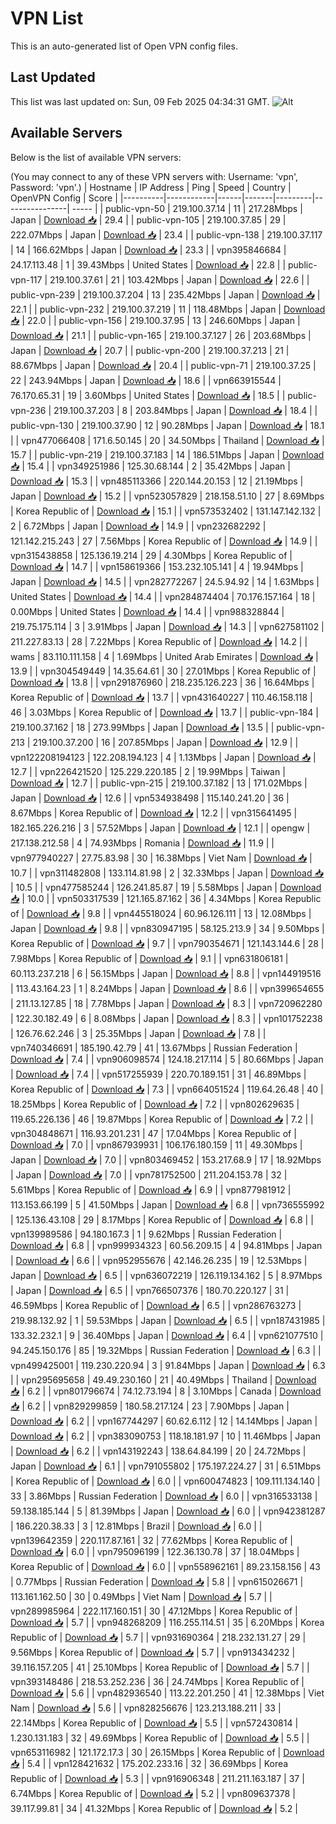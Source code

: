 # VPN List

This is an auto-generated list of Open VPN config files.

## Last Updated

This list was last updated on: Sun, 09 Feb 2025 04:34:31 GMT.
![Alt](https://repobeats.axiom.co/api/embed/186b98318ef1479477931607c1ad7d823f12451f.svg "Repobeats analytics image")

## Available Servers

Below is the list of available VPN servers:

(You may connect to any of these VPN servers with: Username: 'vpn', Password: 'vpn'.)
| Hostname | IP Address | Ping | Speed | Country | OpenVPN Config | Score |
|----------|------------|------|-------|---------|----------------| ----- |
| public-vpn-50 | 219.100.37.14 | 11 | 217.28Mbps | Japan | [Download 📥](./configs/server_0_JP.ovpn) | 29.4 |
| public-vpn-105 | 219.100.37.85 | 29 | 222.07Mbps | Japan | [Download 📥](./configs/server_1_JP.ovpn) | 23.4 |
| public-vpn-138 | 219.100.37.117 | 14 | 166.62Mbps | Japan | [Download 📥](./configs/server_2_JP.ovpn) | 23.3 |
| vpn395846684 | 24.17.113.48 | 1 | 39.43Mbps | United States | [Download 📥](./configs/server_3_US.ovpn) | 22.8 |
| public-vpn-117 | 219.100.37.61 | 21 | 103.42Mbps | Japan | [Download 📥](./configs/server_4_JP.ovpn) | 22.6 |
| public-vpn-239 | 219.100.37.204 | 13 | 235.42Mbps | Japan | [Download 📥](./configs/server_5_JP.ovpn) | 22.1 |
| public-vpn-232 | 219.100.37.219 | 11 | 118.48Mbps | Japan | [Download 📥](./configs/server_6_JP.ovpn) | 22.0 |
| public-vpn-156 | 219.100.37.95 | 13 | 246.60Mbps | Japan | [Download 📥](./configs/server_7_JP.ovpn) | 21.1 |
| public-vpn-165 | 219.100.37.127 | 26 | 203.68Mbps | Japan | [Download 📥](./configs/server_8_JP.ovpn) | 20.7 |
| public-vpn-200 | 219.100.37.213 | 21 | 88.67Mbps | Japan | [Download 📥](./configs/server_9_JP.ovpn) | 20.4 |
| public-vpn-71 | 219.100.37.25 | 22 | 243.94Mbps | Japan | [Download 📥](./configs/server_10_JP.ovpn) | 18.6 |
| vpn663915544 | 76.170.65.31 | 19 | 3.60Mbps | United States | [Download 📥](./configs/server_11_US.ovpn) | 18.5 |
| public-vpn-236 | 219.100.37.203 | 8 | 203.84Mbps | Japan | [Download 📥](./configs/server_12_JP.ovpn) | 18.4 |
| public-vpn-130 | 219.100.37.90 | 12 | 90.28Mbps | Japan | [Download 📥](./configs/server_13_JP.ovpn) | 18.1 |
| vpn477066408 | 171.6.50.145 | 20 | 34.50Mbps | Thailand | [Download 📥](./configs/server_14_TH.ovpn) | 15.7 |
| public-vpn-219 | 219.100.37.183 | 14 | 186.51Mbps | Japan | [Download 📥](./configs/server_15_JP.ovpn) | 15.4 |
| vpn349251986 | 125.30.68.144 | 2 | 35.42Mbps | Japan | [Download 📥](./configs/server_16_JP.ovpn) | 15.3 |
| vpn485113366 | 220.144.20.153 | 12 | 21.19Mbps | Japan | [Download 📥](./configs/server_17_JP.ovpn) | 15.2 |
| vpn523057829 | 218.158.51.10 | 27 | 8.69Mbps | Korea Republic of | [Download 📥](./configs/server_18_KR.ovpn) | 15.1 |
| vpn573532402 | 131.147.142.132 | 2 | 6.72Mbps | Japan | [Download 📥](./configs/server_19_JP.ovpn) | 14.9 |
| vpn232682292 | 121.142.215.243 | 27 | 7.56Mbps | Korea Republic of | [Download 📥](./configs/server_20_KR.ovpn) | 14.9 |
| vpn315438858 | 125.136.19.214 | 29 | 4.30Mbps | Korea Republic of | [Download 📥](./configs/server_21_KR.ovpn) | 14.7 |
| vpn158619366 | 153.232.105.141 | 4 | 19.94Mbps | Japan | [Download 📥](./configs/server_22_JP.ovpn) | 14.5 |
| vpn282772267 | 24.5.94.92 | 14 | 1.63Mbps | United States | [Download 📥](./configs/server_23_US.ovpn) | 14.4 |
| vpn284874404 | 70.176.157.164 | 18 | 0.00Mbps | United States | [Download 📥](./configs/server_24_US.ovpn) | 14.4 |
| vpn988328844 | 219.75.175.114 | 3 | 3.91Mbps | Japan | [Download 📥](./configs/server_25_JP.ovpn) | 14.3 |
| vpn627581102 | 211.227.83.13 | 28 | 7.22Mbps | Korea Republic of | [Download 📥](./configs/server_26_KR.ovpn) | 14.2 |
| wams | 83.110.111.158 | 4 | 1.69Mbps | United Arab Emirates | [Download 📥](./configs/server_27_AE.ovpn) | 13.9 |
| vpn304549449 | 14.35.64.61 | 30 | 27.01Mbps | Korea Republic of | [Download 📥](./configs/server_28_KR.ovpn) | 13.8 |
| vpn291876960 | 218.235.126.223 | 36 | 16.64Mbps | Korea Republic of | [Download 📥](./configs/server_29_KR.ovpn) | 13.7 |
| vpn431640227 | 110.46.158.118 | 46 | 3.03Mbps | Korea Republic of | [Download 📥](./configs/server_30_KR.ovpn) | 13.7 |
| public-vpn-184 | 219.100.37.162 | 18 | 273.99Mbps | Japan | [Download 📥](./configs/server_31_JP.ovpn) | 13.5 |
| public-vpn-213 | 219.100.37.200 | 16 | 207.85Mbps | Japan | [Download 📥](./configs/server_32_JP.ovpn) | 12.9 |
| vpn122208194123 | 122.208.194.123 | 4 | 1.13Mbps | Japan | [Download 📥](./configs/server_33_JP.ovpn) | 12.7 |
| vpn226421520 | 125.229.220.185 | 2 | 19.99Mbps | Taiwan | [Download 📥](./configs/server_34_TW.ovpn) | 12.7 |
| public-vpn-215 | 219.100.37.182 | 13 | 171.02Mbps | Japan | [Download 📥](./configs/server_35_JP.ovpn) | 12.6 |
| vpn534938498 | 115.140.241.20 | 36 | 8.67Mbps | Korea Republic of | [Download 📥](./configs/server_36_KR.ovpn) | 12.2 |
| vpn315641495 | 182.165.226.216 | 3 | 57.52Mbps | Japan | [Download 📥](./configs/server_37_JP.ovpn) | 12.1 |
| opengw | 217.138.212.58 | 4 | 74.93Mbps | Romania | [Download 📥](./configs/server_38_RO.ovpn) | 11.9 |
| vpn977940227 | 27.75.83.98 | 30 | 16.38Mbps | Viet Nam | [Download 📥](./configs/server_39_VN.ovpn) | 10.7 |
| vpn311482808 | 133.114.81.98 | 2 | 32.33Mbps | Japan | [Download 📥](./configs/server_40_JP.ovpn) | 10.5 |
| vpn477585244 | 126.241.85.87 | 19 | 5.58Mbps | Japan | [Download 📥](./configs/server_41_JP.ovpn) | 10.0 |
| vpn503317539 | 121.165.87.162 | 36 | 4.34Mbps | Korea Republic of | [Download 📥](./configs/server_42_KR.ovpn) | 9.8 |
| vpn445518024 | 60.96.126.111 | 13 | 12.08Mbps | Japan | [Download 📥](./configs/server_43_JP.ovpn) | 9.8 |
| vpn830947195 | 58.125.213.9 | 34 | 9.50Mbps | Korea Republic of | [Download 📥](./configs/server_44_KR.ovpn) | 9.7 |
| vpn790354671 | 121.143.144.6 | 28 | 7.98Mbps | Korea Republic of | [Download 📥](./configs/server_45_KR.ovpn) | 9.1 |
| vpn631806181 | 60.113.237.218 | 6 | 56.15Mbps | Japan | [Download 📥](./configs/server_46_JP.ovpn) | 8.8 |
| vpn144919516 | 113.43.164.23 | 1 | 8.24Mbps | Japan | [Download 📥](./configs/server_47_JP.ovpn) | 8.6 |
| vpn399654655 | 211.13.127.85 | 18 | 7.78Mbps | Japan | [Download 📥](./configs/server_48_JP.ovpn) | 8.3 |
| vpn720962280 | 122.30.182.49 | 6 | 8.08Mbps | Japan | [Download 📥](./configs/server_49_JP.ovpn) | 8.3 |
| vpn101752238 | 126.76.62.246 | 3 | 25.35Mbps | Japan | [Download 📥](./configs/server_50_JP.ovpn) | 7.8 |
| vpn740346691 | 185.190.42.79 | 41 | 13.67Mbps | Russian Federation | [Download 📥](./configs/server_51_RU.ovpn) | 7.4 |
| vpn906098574 | 124.18.217.114 | 5 | 80.66Mbps | Japan | [Download 📥](./configs/server_52_JP.ovpn) | 7.4 |
| vpn517255939 | 220.70.189.151 | 31 | 46.89Mbps | Korea Republic of | [Download 📥](./configs/server_53_KR.ovpn) | 7.3 |
| vpn664051524 | 119.64.26.48 | 40 | 18.25Mbps | Korea Republic of | [Download 📥](./configs/server_54_KR.ovpn) | 7.2 |
| vpn802629635 | 119.65.226.136 | 46 | 19.87Mbps | Korea Republic of | [Download 📥](./configs/server_55_KR.ovpn) | 7.2 |
| vpn304848671 | 116.93.201.231 | 47 | 17.04Mbps | Korea Republic of | [Download 📥](./configs/server_56_KR.ovpn) | 7.0 |
| vpn867939931 | 106.176.180.159 | 11 | 49.30Mbps | Japan | [Download 📥](./configs/server_57_JP.ovpn) | 7.0 |
| vpn803469452 | 153.217.68.9 | 17 | 18.92Mbps | Japan | [Download 📥](./configs/server_58_JP.ovpn) | 7.0 |
| vpn781752500 | 211.204.153.78 | 32 | 5.61Mbps | Korea Republic of | [Download 📥](./configs/server_59_KR.ovpn) | 6.9 |
| vpn877981912 | 113.153.66.199 | 5 | 41.50Mbps | Japan | [Download 📥](./configs/server_60_JP.ovpn) | 6.8 |
| vpn736555992 | 125.136.43.108 | 29 | 8.17Mbps | Korea Republic of | [Download 📥](./configs/server_61_KR.ovpn) | 6.8 |
| vpn139989586 | 94.180.167.3 | 1 | 9.62Mbps | Russian Federation | [Download 📥](./configs/server_62_RU.ovpn) | 6.8 |
| vpn999934323 | 60.56.209.15 | 4 | 94.81Mbps | Japan | [Download 📥](./configs/server_63_JP.ovpn) | 6.6 |
| vpn952955676 | 42.146.26.235 | 19 | 12.53Mbps | Japan | [Download 📥](./configs/server_64_JP.ovpn) | 6.5 |
| vpn636072219 | 126.119.134.162 | 5 | 8.97Mbps | Japan | [Download 📥](./configs/server_65_JP.ovpn) | 6.5 |
| vpn766507376 | 180.70.220.127 | 31 | 46.59Mbps | Korea Republic of | [Download 📥](./configs/server_66_KR.ovpn) | 6.5 |
| vpn286763273 | 219.98.132.92 | 1 | 59.53Mbps | Japan | [Download 📥](./configs/server_67_JP.ovpn) | 6.5 |
| vpn187431985 | 133.32.232.1 | 9 | 36.40Mbps | Japan | [Download 📥](./configs/server_68_JP.ovpn) | 6.4 |
| vpn621077510 | 94.245.150.176 | 85 | 19.32Mbps | Russian Federation | [Download 📥](./configs/server_69_RU.ovpn) | 6.3 |
| vpn499425001 | 119.230.220.94 | 3 | 91.84Mbps | Japan | [Download 📥](./configs/server_70_JP.ovpn) | 6.3 |
| vpn295695658 | 49.49.230.160 | 21 | 40.49Mbps | Thailand | [Download 📥](./configs/server_71_TH.ovpn) | 6.2 |
| vpn801796674 | 74.12.73.194 | 8 | 3.10Mbps | Canada | [Download 📥](./configs/server_72_CA.ovpn) | 6.2 |
| vpn829299859 | 180.58.217.124 | 23 | 7.90Mbps | Japan | [Download 📥](./configs/server_73_JP.ovpn) | 6.2 |
| vpn167744297 | 60.62.6.112 | 12 | 14.14Mbps | Japan | [Download 📥](./configs/server_74_JP.ovpn) | 6.2 |
| vpn383090753 | 118.18.181.97 | 10 | 11.46Mbps | Japan | [Download 📥](./configs/server_75_JP.ovpn) | 6.2 |
| vpn143192243 | 138.64.84.199 | 20 | 24.72Mbps | Japan | [Download 📥](./configs/server_76_JP.ovpn) | 6.1 |
| vpn791055802 | 175.197.224.27 | 31 | 6.51Mbps | Korea Republic of | [Download 📥](./configs/server_77_KR.ovpn) | 6.0 |
| vpn600474823 | 109.111.134.140 | 33 | 3.86Mbps | Russian Federation | [Download 📥](./configs/server_78_RU.ovpn) | 6.0 |
| vpn316533138 | 59.138.185.144 | 5 | 81.39Mbps | Japan | [Download 📥](./configs/server_79_JP.ovpn) | 6.0 |
| vpn942381287 | 186.220.38.33 | 3 | 12.81Mbps | Brazil | [Download 📥](./configs/server_80_BR.ovpn) | 6.0 |
| vpn139642359 | 220.117.87.161 | 32 | 77.62Mbps | Korea Republic of | [Download 📥](./configs/server_81_KR.ovpn) | 6.0 |
| vpn795096199 | 122.36.130.78 | 37 | 18.04Mbps | Korea Republic of | [Download 📥](./configs/server_82_KR.ovpn) | 6.0 |
| vpn558962161 | 89.23.158.156 | 43 | 0.77Mbps | Russian Federation | [Download 📥](./configs/server_83_RU.ovpn) | 5.8 |
| vpn615026671 | 113.161.162.50 | 30 | 0.49Mbps | Viet Nam | [Download 📥](./configs/server_84_VN.ovpn) | 5.7 |
| vpn289985964 | 222.117.160.151 | 30 | 47.12Mbps | Korea Republic of | [Download 📥](./configs/server_85_KR.ovpn) | 5.7 |
| vpn948268209 | 116.255.114.51 | 35 | 6.20Mbps | Korea Republic of | [Download 📥](./configs/server_86_KR.ovpn) | 5.7 |
| vpn931690364 | 218.232.131.27 | 29 | 9.56Mbps | Korea Republic of | [Download 📥](./configs/server_87_KR.ovpn) | 5.7 |
| vpn913434232 | 39.116.157.205 | 41 | 25.10Mbps | Korea Republic of | [Download 📥](./configs/server_88_KR.ovpn) | 5.7 |
| vpn393148486 | 218.53.252.236 | 36 | 24.74Mbps | Korea Republic of | [Download 📥](./configs/server_89_KR.ovpn) | 5.6 |
| vpn482936540 | 113.22.201.250 | 41 | 12.38Mbps | Viet Nam | [Download 📥](./configs/server_90_VN.ovpn) | 5.6 |
| vpn828256676 | 123.213.188.211 | 33 | 22.14Mbps | Korea Republic of | [Download 📥](./configs/server_91_KR.ovpn) | 5.5 |
| vpn572430814 | 1.230.131.183 | 32 | 49.69Mbps | Korea Republic of | [Download 📥](./configs/server_92_KR.ovpn) | 5.5 |
| vpn653116982 | 121.172.17.3 | 30 | 26.15Mbps | Korea Republic of | [Download 📥](./configs/server_93_KR.ovpn) | 5.4 |
| vpn128421632 | 175.202.233.16 | 32 | 36.69Mbps | Korea Republic of | [Download 📥](./configs/server_94_KR.ovpn) | 5.3 |
| vpn916906348 | 211.211.163.187 | 37 | 6.74Mbps | Korea Republic of | [Download 📥](./configs/server_95_KR.ovpn) | 5.2 |
| vpn809637378 | 39.117.99.81 | 34 | 41.32Mbps | Korea Republic of | [Download 📥](./configs/server_96_KR.ovpn) | 5.2 |
